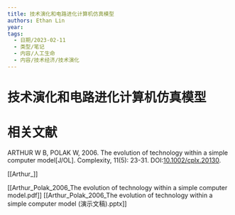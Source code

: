 ```yaml
---
title: 技术演化和电路进化计算机仿真模型
authors: Ethan Lin
year:
tags:
  - 日期/2023-02-11 
  - 类型/笔记 
  - 内容/人工生命 
  - 内容/技术经济/技术演化 
---
```



# 技术演化和电路进化计算机仿真模型






# 相关文献

ARTHUR W B, POLAK W, 2006. The evolution of technology within a simple computer model[J/OL]. Complexity, 11(5): 23-31. DOI:[10.1002/cplx.20130](https://doi.org/10.1002/cplx.20130).

[[Arthur_]]

[[Arthur_Polak_2006_The evolution of technology within a simple computer model.pdf]]
[[Arthur_Polak_2006_The evolution of technology within a simple computer model (演示文稿).pptx]]
